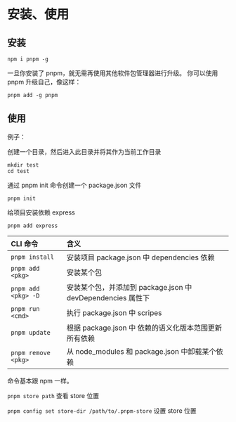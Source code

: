 # 安装、使用


## 安装

`npm i pnpm -g`

一旦你安装了 pnpm，就无需再使用其他软件包管理器进行升级。 你可以使用 pnpm 升级自己，像这样：

```shell
pnpm add -g pnpm
```

## 使用

例子：

创建一个目录，然后进入此目录并将其作为当前工作目录

```shell
mkdir test
cd test
```

通过 pnpm init 命令创建一个 package.json 文件

```shell
pnpm init
```

给项目安装依赖 express

```shell
pnpm add express
```

| CLI 命令 | 含义 |
| :---- | :---- |
| `pnpm install` | 安装项目 package.json 中 dependencies 依赖 |
| `pnpm add <pkg>` | 安装某个包 |
| `pnpm add <pkg> -D` | 安装某个包，并添加到 package.json 中 devDependencies 属性下 |
| `pnpm run <cmd>` | 执行 package.json 中 scripes |
| `pnpm update` | 根据 package.json 中 依赖的语义化版本范围更新所有依赖 |
| `pnpm remove <pkg>` | 从 node_modules 和 package.json 中卸载某个依赖 |

命令基本跟 npm 一样。

`pnpm store path` 查看 store 位置

`pnpm config set store-dir /path/to/.pnpm-store` 设置 store 位置
